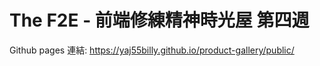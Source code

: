 # The F2E - 前端修練精神時光屋 第四週

Github pages 連結: https://yaj55billy.github.io/product-gallery/public/



